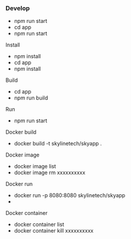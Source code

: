 <h3>
    Develop
</h3>

<ul>
    <li>npm run start</li>
    <li>cd app</li>
    <li>npm run start</li>
</ul>

Install
<ul>
    <li>npm install</li>
    <li>
        cd app
    </li>
    <li>
        npm install
    </li>
</ul>




Build
<ul>
    <li>cd app</li>
    <li>npm run build</li>

</ul>



Run
<ul>
    <li>npm run start </li>
</ul>


Docker build
<ul>
    <li>docker build -t skylinetech/skyapp .</li>
</ul>


Docker image
<ul>
    <li>docker image list</li>
    <li>docker image rm xxxxxxxxxx</li>
</ul>



Docker run
<ul>
    <li>docker run -p 8080:8080 skylinetech/skyapp </li>
    <li></li>
</ul>


Docker container
<ul>
    <li>docker container list</li>
    <li>docker container kill xxxxxxxxxx</li>
</ul>
